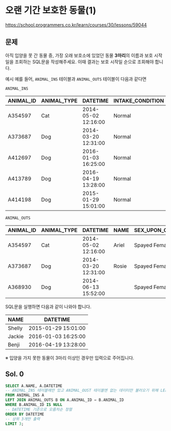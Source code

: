# 오랜 기간 보호한 동물(1)
https://school.programmers.co.kr/learn/courses/30/lessons/59044

## 문제
아직 입양을 못 간 동물 중, 가장 오래 보호소에 있었던 동물 **3마리**의 이름과 보호 시작일을 조회하는 SQL문을 작성해주세요. 이때 결과는 보호 시작일 순으로 조회해야 합니다.

예시
예를 들어, `ANIMAL_INS` 테이블과 `ANIMAL_OUTS` 테이블이 다음과 같다면

`ANIMAL_INS`

|ANIMAL_ID|ANIMAL_TYPE|DATETIME|INTAKE_CONDITION|NAME|SEX_UPON_INTAKE|
|---|---|---|---|---|---|
|A354597|Cat|2014-05-02 12:16:00|Normal|Ariel|Spayed Female|
|A373687|Dog|2014-03-20 12:31:00|Normal|Rosie|Spayed Female|
|A412697|Dog|2016-01-03 16:25:00|Normal|Jackie|Neutered Male|
|A413789|Dog|2016-04-19 13:28:00|Normal|Benji|Spayed Female|
|A414198|Dog|2015-01-29 15:01:00|Normal|Shelly|Spayed Female|

`ANIMAL_OUTS`

|ANIMAL_ID|ANIMAL_TYPE|DATETIME|NAME|SEX_UPON_OUTCOME|
|---|---|---|---|---|
|A354597|Cat|2014-05-02 12:16:00|Ariel|Spayed Female|
|A373687|Dog|2014-03-20 12:31:00|Rosie|Spayed Female|
|A368930|Dog|2014-06-13 15:52:00|	|Spayed Female|

SQL문을 실행하면 다음과 같이 나와야 합니다.

|NAME|DATETIME|
|-|-|
|Shelly|2015-01-29 15:01:00|
|Jackie|2016-01-03 16:25:00|
|Benji|2016-04-19 13:28:00|

※ 입양을 가지 못한 동물이 3마리 이상인 경우만 입력으로 주어집니다.

## Sol. 0
```sql
SELECT A.NAME, A.DATETIME
-- ANIMAL_INS 테이블에만 있고 ANIMAL_OUST 테이블엔 없는 데이터만 불러오기 위해 LEFT OUTER JOIN 활용
FROM ANIMAL_INS A
LEFT JOIN ANIMAL_OUTS B ON A.ANIMAL_ID = B.ANIMAL_ID
WHERE B.ANIMAL_ID IS NULL
-- DATETIME 기준으로 오름차순 정렬
ORDER BY DATETIME
-- 상위 3개만 출력
LIMIT 3;
```